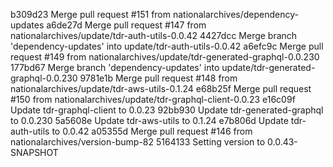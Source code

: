 b309d23 Merge pull request #151 from nationalarchives/dependency-updates
a6de27d Merge pull request #147 from nationalarchives/update/tdr-auth-utils-0.0.42
4427dcc Merge branch 'dependency-updates' into update/tdr-auth-utils-0.0.42
a6efc9c Merge pull request #149 from nationalarchives/update/tdr-generated-graphql-0.0.230
177bd67 Merge branch 'dependency-updates' into update/tdr-generated-graphql-0.0.230
9781e1b Merge pull request #148 from nationalarchives/update/tdr-aws-utils-0.1.24
e68b25f Merge pull request #150 from nationalarchives/update/tdr-graphql-client-0.0.23
e16c09f Update tdr-graphql-client to 0.0.23
92bb930 Update tdr-generated-graphql to 0.0.230
5a5608e Update tdr-aws-utils to 0.1.24
e7b806d Update tdr-auth-utils to 0.0.42
a05355d Merge pull request #146 from nationalarchives/version-bump-82
5164133 Setting version to 0.0.43-SNAPSHOT
